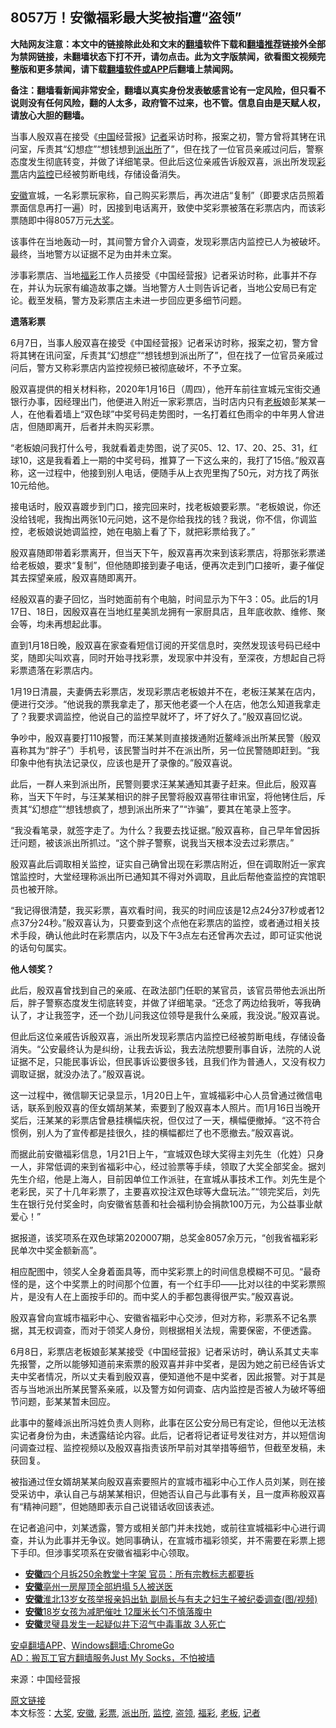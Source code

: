  <h2>8057万！安徽福彩最大奖被指遭“盗领”</h2> <p class="notice"><b>大陆网友注意：本文中的链接除此处和文末的<a href="https://github.com/bannedbook/fanqiang" >翻墙</a>软件下载和<a href="https://github.com/killgcd/justmysocks/blob/master/README.md">翻墙推荐</a>链接外全部为禁网链接，未翻墙状态下打不开，请勿点击。此为文字版禁闻，欲看图文视频完整版和更多禁闻，请下载<a href="https://github.com/bannedbook/fanqiang">翻墙软件或APP</a>后翻墙上禁闻网。</p><p>备注：翻墙看新闻非常安全，翻墙以真实身份发表敏感言论有一定风险，但只看不说则没有任何风险，翻的人太多，政府管不过来，也不管。信息自由是天赋人权，请放心大胆的翻墙。</b></p>  <div class="entry"> <p>当事人殷双喜在接受《<span class='wp_keywordlink_affiliate'><a href="https://www.bannedbook.org/" title="中国" target="_blank">中国</a></span>经营报》<a href="https://www.bannedbook.org/bnews/tag/%E8%AE%B0%E8%80%85/" class="st_tag internal_tag" rel="tag" title="标签 记者 下的日志">记者</a>采访时称，报案之初，警方曾将其铐在讯问室，斥责其“幻想症”“想钱想到<a href="https://www.bannedbook.org/bnews/tag/%e6%b4%be%e5%87%ba%e6%89%80/" class="st_tag internal_tag" rel="tag" title="标签 派出所 下的日志">派出所</a>了”，但在找了一位官员亲戚过问后，警察态度发生彻底转变，并做了详细笔录。但此后这位亲戚告诉殷双喜，派出所发现<a href="https://www.bannedbook.org/bnews/tag/%e5%bd%a9%e7%a5%a8/" class="st_tag internal_tag" rel="tag" title="标签 彩票 下的日志">彩票</a>店内<a href="https://www.bannedbook.org/bnews/tag/%e7%9b%91%e6%8e%a7/" class="st_tag internal_tag" rel="tag" title="标签 监控 下的日志">监控</a>已经被剪断电线，存储设备消失。</p> <p><a href="https://www.bannedbook.org/bnews/tag/%e5%ae%89%e5%be%bd/" class="st_tag internal_tag" rel="tag" title="标签 安徽 下的日志">安徽</a>宣城，一名彩票玩家称，自己购买彩票后，再次进店“复制”（即要求店员照着票面信息再打一遍）时，因接到电话离开，致使中奖彩票被落在彩票店内，而该彩票随即中得8057万元<a href="https://www.bannedbook.org/bnews/tag/%E5%A4%A7%E5%A5%96/" class="st_tag internal_tag" rel="tag" title="标签 大奖 下的日志">大奖</a>。</p> <p>该事件在当地轰动一时，其间警方曾介入调查，发现彩票店内监控已人为被破坏。最终，当地警方以证据不足为由并未立案。</p> <p>涉事彩票店、当地<a href="https://www.bannedbook.org/bnews/tag/%E7%A6%8F%E5%BD%A9/" class="st_tag internal_tag" rel="tag" title="标签 福彩 下的日志">福彩</a>工作人员接受《中国经营报》记者采访时称，此事并不存在，并认为玩家有编造故事之嫌。当地警方人士则告诉记者，当地公安局已有定论。截至发稿，警方及彩票店主未进一步回应更多细节问题。</p> <p><strong>遗落彩票</strong></p> <p>6月7日，当事人殷双喜在接受《中国经营报》记者采访时称，报案之初，警方曾将其铐在讯问室，斥责其“幻想症”“想钱想到派出所了”，但在找了一位官员亲戚过问后，警方又称彩票店内监控视频已被彻底破坏，不予立案。</p> <p>殷双喜提供的相关材料称，2020年1月16日（周四），他开车前往宣城元宝街交通银行办事，因经理出门，他便进入附近一家彩票店，当时店内只有<a href="https://www.bannedbook.org/bnews/tag/%e8%80%81%e6%9d%bf/" class="st_tag internal_tag" rel="tag" title="标签 老板 下的日志">老板</a>娘彭某某一人，在他看着墙上“双色球”中奖号码走势图时，一名打着红色雨伞的中年男人曾进店，但随即离开，后者并未购买彩票。</p>  <p>“老板娘问我打什么号，我就看着走势图，说了买05、12、17、20、25、31，红球10，这是我看着上一期的中奖号码，推算了一下这么来的，我打了15倍。”殷双喜称，这一过程中，他接到别人电话，便随手从上衣兜里掏了50元，对方找了两张10元给他。</p> <p>接电话时，殷双喜踱步到门口，接完回来时，找老板娘要彩票。“老板娘说，你还没给钱呢，我掏出两张10元问她，这不是你给我找的钱？我说，你不信，你调监控，老板娘说她调监控，她在电脑上看了下，就把彩票给我了。”</p> <p>殷双喜随即带着彩票离开，但当天下午，殷双喜再次来到该彩票店，将那张彩票递给老板娘，要求“复制”，但他随即接到妻子电话，便再次走到门口接听，妻子催促其去探望亲戚，殷双喜随即离开。</p> <p>经殷双喜的妻子回忆，当时她面前有个电脑，时间显示为下午3：05。此后的1月17日、18日，因殷双喜在当地红星美凯龙拥有一家厨具店，且年底收款、维修、聚会等，均未再想起此事。</p> <p>直到1月18日晚，殷双喜在家查看短信订阅的开奖信息时，突然发现该号码已经中奖，随即尖叫欢喜，同时开始寻找彩票，发现家中并没有，至深夜，方想起自己将彩票遗落在彩票店内。</p> <p>1月19日清晨，夫妻俩去彩票店，发现彩票店老板娘并不在，老板汪某某在店内，便进行交涉。“他说我的票我拿走了，那天他老婆一个人在店，他怎么知道我拿走了？我要求调监控，他说自己的监控早就坏了，坏了好久了。”殷双喜回忆说。</p> <p>争吵中，殷双喜要打110报警，而汪某某则直接拨通附近鳌峰派出所某民警（殷双喜称其为“胖子”）手机号，该民警当时并不在派出所，另一位民警随即赶到。“我印象中他有执法记录仪，应该也是开了录像的。”殷双喜说。</p>  <p>此后，一群人来到派出所，民警则要求汪某某通知其妻子赶来。但此后，殷双喜称，当天下午时，与汪某某相识的胖子民警将殷双喜带往审讯室，将他铐住后，斥责其“幻想症”“想钱想疯了，想到派出所来了”“诈骗”，要其在笔录上签字。</p> <p>“我没看笔录，就签字走了。为什么？我要去找证据。”殷双喜称，自己早年曾因拆迁问题，被该派出所抓过。“这个胖子警察，说我当天根本没去过彩票店。”</p> <p>殷双喜此后调取相关监控，证实自己确曾出现在彩票店附近，但在调取附近一家宾馆监控时，大堂经理称派出所已通知其不得对外调取，且此后帮他查监控的宾馆职员也被开除。</p> <p>“我记得很清楚，我买彩票，喜欢看时间，我买的时间应该是12点24分37秒或者12点37分24秒。”殷双喜认为，只要查到这个点他在彩票店的监控，或者通过相关技术手段，确认他此时在彩票店内，以及下午3点左右还曾再次去过，即可证实他说的话句句属实。</p> <p><strong>他人领奖？</strong></p> <p>此后，殷双喜曾找到自己的亲戚、在政法部门任职的某官员，该官员带他去派出所后，胖子警察态度发生彻底转变，并做了详细笔录。“还念了两边给我听，等我确认了，才让我签字，还一个劲儿问我这位领导是我什么亲戚，我没说。”殷双喜说。</p> <p>但此后这位亲戚告诉殷双喜，派出所发现彩票店内监控已经被剪断电线，存储设备消失。“公安最终认为是纠纷，让我去诉讼，我去法院想要刑事自诉，法院的人说证据不足，只能民事诉讼，但民事诉讼要很多钱，且我们作为普通人，又没有权力调取证据，就没办法了。”殷双喜说。</p>  <p>这一过程中，微信聊天记录显示，1月20日上午，宣城福彩中心人员曾通过微信电话，联系到殷双喜的侄女婿胡某某，索要到了殷双喜本人照片。而1月16日当晚开奖后，汪某某的彩票店曾悬挂横幅庆祝，但仅过了一天，横幅便撤掉。“这不符合惯例，别人为了宣传都是挂很久，挂的横幅都烂了也不愿撤去。”殷双喜说。</p> <p>而据此前安徽福彩信息，1月21日上午，“宣城双色球大奖得主刘先生（化姓）只身一人，非常低调的来到省福彩中心，经过验票等手续，领取了大奖全部奖金。据刘先生介绍，他是上海人，目前因单位工作派驻，在宣城从事技术工作。刘先生是个老彩民，买了十几年彩票了，主要喜欢投注双色球等大盘玩法。”“领完奖后，刘先生在银行兑付奖金时，向安徽省慈善和社会福利协会捐款100万元，为公益事业献爱心！”</p> <p>据报道，该奖项系在双色球第2020007期，总奖金8057余万元，“创我省福彩彩民单次中奖金额新高”。</p> <p>相应配图中，领奖人全身着面具等，而中奖彩票上的时间信息模糊不可见。“最奇怪的是，这个中奖票上的时间那个位置，有一个红手印——比对以往的中奖彩票照片，是没有人在上面按手印的。而中奖人的手都包裹得很严实。”殷双喜说。</p> <p>殷双喜曾向宣城市福彩中心、安徽省福彩中心交涉，但对方称，彩票系不记名票据，其无权调查，而对于领奖人身份，则根据相关法规，需要保密，不便透露。</p> <p>6月8日，彩票店老板娘彭某某接受《中国经营报》记者采访时，确认系其丈夫率先报警，之所以能够知道前来索票的殷双喜并非中奖者，是因为她之前已经告诉丈夫中奖者情况，所以丈夫看到殷双喜，便知道他不是中奖者，因此报警。对于其是否与当地派出所某民警系亲戚，以及警方如何调查、店内监控是否被人为破坏等细节问题，彭某某暂未回应。</p> <p>此事中的鳌峰派出所冯姓负责人则称，此事在区公安分局已有定论，但他以无法核实记者身份为由，未透露结论内容。此后，记者将记者证号发往对方，并以短信询问调查过程、监控视频以及殷双喜指责该所早前对其举措等细节，但截至发稿，未获回复。</p>  <p>被指通过侄女婿胡某某向殷双喜索要照片的宣城市福彩中心工作人员刘某，则在接受采访中，承认自己与胡某某相识，但她否认自己与此事有关，且一度声称殷双喜有“精神问题”，但她随即表示自己说错话收回该表述。</p> <p>在记者追问中，刘某透露，警方或相关部门并未找她，或前往宣城福彩中心进行调查，并认为此事并无争议。她同事确认，在宣城市福彩领奖，并不需要在彩票上摁下手印。但涉事奖项系在安徽省福彩中心领取。</p> <ul class='op-related-articles' title='相关阅读'> <li><a href='https://www.bannedbook.org/bnews/headline/20200610/1342645.html' target='_blank'><b>安徽</b>四个月拆250余教堂十字架 官员：所有宗教标志都要拆</a></li> <li><a href='https://www.bannedbook.org/bnews/baitai/20200607/1341136.html' target='_blank'><b>安徽</b>亳州一房屋顶全部坍塌 5人被送医</a></li> <li><a href='https://www.bannedbook.org/bnews/cnnews/20200606/1340721.html' target='_blank'><b>安徽</b>淮北13岁女孩举报亲妈出轨 副局长与有夫之妇生子被纪委调查(图/视频)</a></li> <li><a href='https://www.bannedbook.org/bnews/baitai/20200603/1338842.html' target='_blank'><b>安徽</b>18岁女孩为减肥催吐 12厘米长勺不慎落腹中</a></li> <li><a href='https://www.bannedbook.org/bnews/baitai/20200602/1338486.html' target='_blank'><b>安徽</b>灵璧县发生一起疑似井下沼气中毒事故 3人死亡</a></li> </ul> <div class="texttj"> <a href="https://github.com/bannedbook/fanqiang/wiki/%E7%A6%81%E9%97%BB%E7%BD%91%E5%AE%89%E5%8D%93%E7%BF%BB%E5%A2%99%E6%96%B0%E9%97%BBAPP" target="_blank">安卓翻墙APP</a>、<a href="https://github.com/bannedbook/fanqiang/wiki/Chrome%E4%B8%80%E9%94%AE%E7%BF%BB%E5%A2%99%E5%8C%85" target="_blank">Windows翻墙:ChromeGo</a><br/> <a href="https://github.com/killgcd/justmysocks/blob/master/README.md" target="_blank">AD：搬瓦工官方翻墙服务Just My Socks，不怕被墙</a> </div><p> 来源：中国经营报 </p><a name='sharetosocial'></a>         <div><a href='https://www.bannedbook.org/bnews/cbnews/20200610/1342732.html'>原文链接</a></div>  </div><!--END ENTRY--> <div class="postfooter"> <div>本文标签：<a href="https://www.bannedbook.org/bnews/tag/%E5%A4%A7%E5%A5%96/" rel="tag">大奖</a>, <a href="https://www.bannedbook.org/bnews/tag/%e5%ae%89%e5%be%bd/" rel="tag">安徽</a>, <a href="https://www.bannedbook.org/bnews/tag/%e5%bd%a9%e7%a5%a8/" rel="tag">彩票</a>, <a href="https://www.bannedbook.org/bnews/tag/%e6%b4%be%e5%87%ba%e6%89%80/" rel="tag">派出所</a>, <a href="https://www.bannedbook.org/bnews/tag/%e7%9b%91%e6%8e%a7/" rel="tag">监控</a>, <a href="https://www.bannedbook.org/bnews/tag/%E7%9B%97%E9%A2%86/" rel="tag">盗领</a>, <a href="https://www.bannedbook.org/bnews/tag/%E7%A6%8F%E5%BD%A9/" rel="tag">福彩</a>, <a href="https://www.bannedbook.org/bnews/tag/%e8%80%81%e6%9d%bf/" rel="tag">老板</a>, <a href="https://www.bannedbook.org/bnews/tag/%E8%AE%B0%E8%80%85/" rel="tag">记者</a></div>  </div><!--END POSTFOOTER--> 